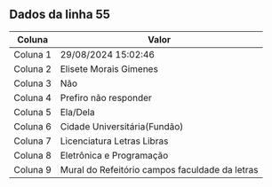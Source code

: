 ## Dados da linha 55

| Coluna | Valor |
|--------|-------|
| Coluna 1 | 29/08/2024 15:02:46 |
| Coluna 2 | Elisete Morais Gimenes |
| Coluna 3 | Não |
| Coluna 4 | Prefiro não responder |
| Coluna 5 | Ela/Dela |
| Coluna 6 | Cidade Universitária(Fundão) |
| Coluna 7 | Licenciatura Letras Libras |
| Coluna 8 | Eletrônica e Programação |
| Coluna 9 | Mural do  Refeitório  campos faculdade da letras |
